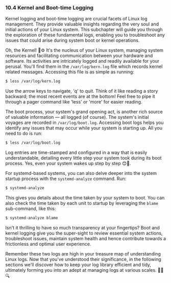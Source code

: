 ### 10.4 Kernel and Boot-time Logging 

Kernel logging and boot-time logging are crucial facets of Linux log management. They provide valuable insights regarding the very soul and initial actions of your Linux system. This subchapter will guide you through the exploration of these fundamental logs, enabling you to troubleshoot any issues that could arise during system boot or kernel operations.

Oh, the Kernel! 🧠⚙️ It's the nucleus of your Linux system, managing system resources and facilitating communication between your hardware and software. Its activities are intricately logged and readily available for your perusal. You'll find them in the `/var/log/kern.log` file which records kernel related messages. Accessing this file is as simple as running:

```bash
$ less /var/log/kern.log
```

Use the arrow keys to navigate, 'q' to quit. Think of it like reading a story backward; the most recent events are at the bottom! Feel free to pipe it through a pager command like 'less' or 'more' for easier reading.

The boot process, your system's grand opening act, is another rich source of valuable information — all logged (of course). The system's initial voyages are recorded in `/var/log/boot.log`. Accessing boot logs helps you identify any issues that may occur while your system is starting up. All you need to do is run:

```bash
$ less /var/log/boot.log
```

Log entries are time-stamped and configured in a way that is easily understandable, detailing every little step your system took during its boot process. Yes, even your system wakes up step by step 😊🚀. 

For systemd-based systems, you can also delve deeper into the system startup process with the `systemd-analyze` command. Run:

```bash
$ systemd-analyze
```
This gives you details about the time taken by your system to boot. You can also check the time taken by each unit to startup by leveraging the `blame` sub-command, like this:

```bash
$ systemd-analyze blame
```

Isn't it thrilling to have so much transparency at your fingertips? Boot and kernel logging give you the super-sight to review essential system actions, troubleshoot issues,  maintain system health and hence contribute towards a frictionless and optimal user experience. 

Remember these two logs are high in your treasure map of understanding Linux logs. Now that you've understood their significance, in the following sections we'll discover how to keep your log library efficient and tidy, ultimately forming you into an adept at managing logs at various scales. 💪🐧🔍